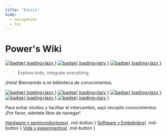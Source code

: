 ```yaml
---
title: "Inicio"
hide:
  - navigation
  - toc
---
```

# Power's Wiki

<!--  Un desarrollador que no sabe contar historias, no es un buen producto ~-->

[![badge](https://img.shields.io/github/deployments/linyuxuanlin/Wiki_MkDocs/Production?label=Construir&style=flat-square){ loading=lazy }](https://vercel.com/powerlin/wiki-mkdocs/deployments)
[![badge](https://img.shields.io/github/last-commit/linyuxuanlin/Wiki_MkDocs?color=FCD734&label=Último%20commit&style=flat-square){ loading=lazy }](https://github.com/linyuxuanlin/Wiki_mkdocs/commits/main)
[![badge](https://img.shields.io/badge/Contacto%20y%20Suscripción-yo-34ABE0?&style=flat-square){ loading=lazy }](Contact-and-Subscribe.md)

<!--
[![badge](https://img.shields.io/badge/dynamic/json?label=GitHub&query=%24.data.totalSubs&url=https%3A%2F%2Fapi.spencerwoo.com%2Fsubstats%2F%3Fsource%3Dgithub%26queryKey%3Dlinyuxuanlin&labelColor=555555&color=282c34&longCache=true?&style=for-the-badge){ loading=lazy }](https://github.com/linyuxuanlin)
[![badge](https://img.shields.io/badge/dynamic/json?color=282c34&labelColor=0084ff&label=ZHIHU&query=%24.data.totalSubs&url=https%3A%2F%2Fapi.spencerwoo.com%2Fsubstats%2F%3Fsource%3Dzhihu%26queryKey%3Dlinyuxuanlin&longCache=true?&style=for-the-badge){ loading=lazy }](https://www.zhihu.com/people/linyuxuanlin)
[![badge](https://img.shields.io/badge/dynamic/json?label=SSPAI&query=%24.data.totalSubs&url=https%3A%2F%2Fapi.spencerwoo.com%2Fsubstats%2F%3Fsource%3Dsspai%26queryKey%3Dpower&color=282c34&labelColor=d71a1b&longCache=true?&style=for-the-badge){ loading=lazy }](https://sspai.com/u/power/)
[![badge](https://img.shields.io/badge/dynamic/json?labelColor=FE7398&label=BILIBILI&query=%24.data.totalSubs&url=https%3A%2F%2Fapi.spencerwoo.com%2Fsubstats%2F%3Fsource%3Dbilibili%26queryKey%3D349536948&color=282c34&longCache=true?&style=for-the-badge){ loading=lazy }](https://space.bilibili.com/349536948)
-->

> Explore todo, integrate everything.

¡Hola! Bienvenido a mi biblioteca de conocimientos.

[![badge](https://img.shields.io/badge/Wiki-Wiki-34ABE0?&style=flat-square){ loading=lazy }](https://wiki-power.com/es/)
[![badge](https://img.shields.io/badge/Links%20%26%20Navigation-Nav-yellow?&style=flat-square){ loading=lazy }](https://nav.wiki-power.com/)
[![badge](https://img.shields.io/badge/Digest-Digest-green?&style=flat-square){ loading=lazy }](https://digest.wiki-power.com/)
[![badge](https://img.shields.io/badge/Memos-Memos-orange?&style=flat-square){ loading=lazy }](https://memos.wiki-power.com/)
[![badge](https://img.shields.io/badge/Works-Works-a5b0ed?&style=flat-square){ loading=lazy }](https://works.wiki-power.com/)

Para evitar olvidos y facilitar el intercambio, aquí recopilo conocimientos.
¡Por favor, siéntete libre de navegar!

[Hardware y semiconductores](/es/信号完整性-基础概念){ .md-button }
[Software y Embebidos](/es/HAL库开发笔记-串口通信){ .md-button }
[Vida y experimentos](/es/搭建属于自己的HomeLab){ .md-button }
